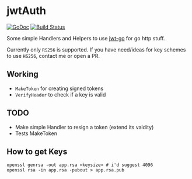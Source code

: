 jwtAuth
=======
[![GoDoc](https://godoc.org/github.com/cryptix/jwtAuth?status.svg)](https://godoc.org/github.com/cryptix/jwtAuth)
[![Build Status](https://travis-ci.org/cryptix/jwtAuth.png?branch=master)](https://travis-ci.org/cryptix/jwtAuth)

Some simple Handlers and Helpers to use [jwt-go](https://github.com/dgrijalva/jwt-go) for go http stuff.

Currently only `RS256` is supported. If you have need/ideas for key schemes to use `HS256`, contact me or open a PR.



## Working
* `MakeToken` for creating signed tokens
* `VerifyHeader` to check if a key is valid

## TODO
* Make simple Handler to resign a token (extend its valdity)
* Tests MakeToken


## How to get Keys
```
openssl genrsa -out app.rsa <keysize> # i'd suggest 4096
openssl rsa -in app.rsa -pubout > app.rsa.pub
```
